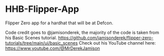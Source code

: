 # HHB-Flipper-App
Flipper Zero app for a hardhat that will be at Defcon.

Code credit goes to @jamisonderek, the majority of the code is taken from his Basic Scenes tutorial.
https://github.com/jamisonderek/flipper-zero-tutorials/tree/main/ui/basic_scenes
Check out his YouTube channel here: https://www.youtube.com/@MrDerekJamison


